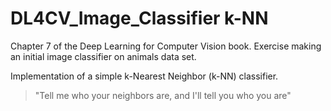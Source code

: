 # DL4CV_Image_Classifier k-NN
Chapter 7 of the Deep Learning for Computer Vision book. Exercise making an initial image classifier on animals data set.

Implementation of a simple k-Nearest Neighbor (k-NN) classifier.

>"Tell me who your neighbors are, and I'll tell you who you are"
